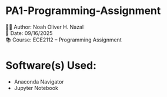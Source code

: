 # PA1-Programming-Assignment

👨‍💻 Author: Noah Oliver H. Nazal  
📅 Date: 09/16/2025  
📚 Course: ECE2112 – Programming Assignment  

# Software(s) Used:
- Anaconda Navigator  
- Jupyter Notebook  
